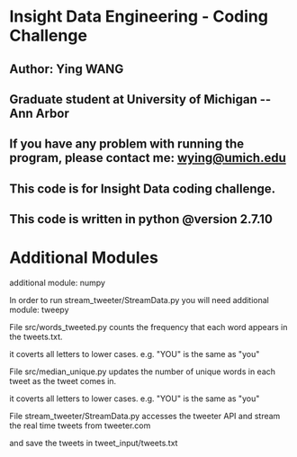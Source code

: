 Insight Data Engineering - Coding Challenge
===========================================================

Author: Ying WANG 
-----------------------------------------------------------

Graduate student at University of Michigan -- Ann Arbor
-----------------------------------------------------------

If you have any problem with running the program, please contact me: wying@umich.edu
-----------------------------------------------------------

This code is for Insight Data coding challenge. 
-----------------------------------------------------------

This code is written in python @version 2.7.10
-----------------------------------------------------------


Additional Modules
===========================================================


additional module: numpy

In order to run stream_tweeter/StreamData.py you will need additional module: tweepy


File src/words_tweeted.py counts the frequency that each word appears in the tweets.txt.


it coverts all letters to lower cases. e.g. "YOU" is the same as "you"

File src/median_unique.py updates the number of unique words in each tweet as the tweet comes in.


it coverts all letters to lower cases. e.g. "YOU" is the same as "you"

File stream_tweeter/StreamData.py accesses the tweeter API and stream the real time tweets from tweeter.com


and save the tweets in tweet_input/tweets.txt

